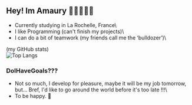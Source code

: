 ## Hey! Im Amaury 👋🏻👨🏻‍🎓
- Currently studying in La Rochelle, France\
- I like Programming (can't finish my projects)\
- I can do a bit of teamwork (my friends call me the ‘bulldozer’)\

(my GitHub stats)\
![Top Langs](https://github-readme-stats.vercel.app/api/top-langs/?username=AmauRizz&layout=compact)

### DoIHaveGoals???
- Not so much, I develop for pleasure, maybe it will be my job tomorrow, but... Bref, I'd like to go around the world before it's too late !!!\
- To be happy. 💙
